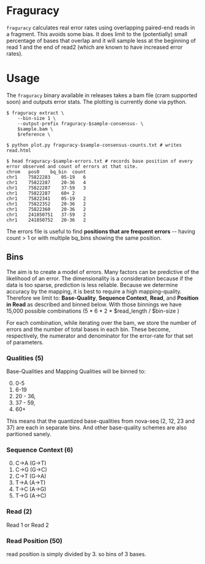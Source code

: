 # Fraguracy

`fraguracy` calculates real error rates using overlapping paired-end reads in a fragment. This avoids some bias.
It does limit to the (potentially) small percentage of bases that overlap and it will sample less at the
beginning of read 1 and the end of read2 (which are known to have increased error rates).

# Usage

The `fraguracy` binary available in releases takes a bam file (cram supported soon) and outputs error stats. The plotting is currently done via python.

```
$ fraguracy extract \
    --bin-size 1 \
    --output-prefix fraguracy-$sample-consensus- \
    $sample.bam \
    $reference \

$ python plot.py fraguracy-$sample-consensus-counts.txt # writes read.html

$ head fraguracy-$sample-errors.txt # records base position of every error observed and count of errors at that site.
chrom	pos0	bq_bin	count
chr1	75822283	05-19	6
chr1	75822287	20-36	4
chr1	75822287	37-59	3
chr1	75822287	60+	2
chr1	75822341	05-19	2
chr1	75822352	20-36	2
chr1	75822360	20-36	2
chr1	241850751	37-59	2
chr1	241850752	20-36	2
```

The errors file is useful to find **positions that are frequent errors** -- having count > 1 or with multiple bq_bins showing the same position.

## Bins

The aim is to create a model of errors. Many factors can be predictive of the likelihood of an error.
The dimensionality is a consideration because if the data is too sparse, prediction is less reliable.
Because we determine accuracy by the mapping, it is best to require a high mapping-quality.
Therefore we limit to: **Base-Quality**, **Sequence Context**, **Read**, and **Position in Read**
as described and binned below. With those binnings we have 15,000 possible combinations (5 * 6 * 2 * $read_length / $bin-size )

For each combination, while iterating over the bam, we store the number of errors and the number of total bases
in each bin. These become, respectively, the numerator and denominator for the error-rate for that set of parameters.

### Qualities (5)

Base-Qualities and Mapping Qualities will be binned to:

0. 0-5
1. 6-19
2. 20 - 36,
3. 37 - 59,
4. 60+

This means that the quantized base-qualities from nova-seq (2, 12, 23 and 37) are each in separate bins.
And other base-quality schemes are also paritioned sanely.

### Sequence Context (6)

0. C->A (G->T)
1. C->G (G->C)
2. C->T (G->A)
3. T->A (A->T)
4. T->C (A->G)
5. T->G (A->C)

### Read (2)

Read 1 or Read 2

### Read Position (50)

read position is simply divided by 3. so bins of 3 bases.



